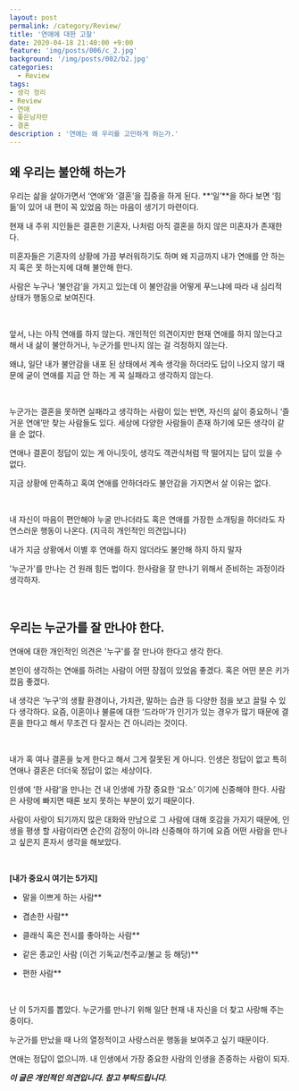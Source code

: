 ```yaml
---
layout: post
permalink: /category/Review/
title: '연애에 대한 고찰'
date: 2020-04-18 21:40:00 +9:00
feature: 'img/posts/006/c_2.jpg'
background: '/img/posts/002/b2.jpg'
categories:
  - Review
tags:
- 생각 정리
- Review
- 연애 
- 좋은남자란
- 결혼
description : '연애는 왜 우리를 고민하게 하는가.'
---
```


## 왜 우리는 불안해 하는가 

우리는 삶을 살아가면서 ‘연애’와 ‘결혼’을 집중을 하게 된다. **‘일’**을 하다 보면 ‘힘듦’이 있어 내 편이 꼭 있었음 하는 마음이 생기기 마련이다.

   현재 내 주위 지인들은 결혼한 기혼자,  나처럼 아직 결혼을 하지 않은 미혼자가 존재한다.<br/>

  미혼자들은 기혼자의 상황에 가끔 부러워하기도 하며 왜 지금까지 내가 연애를 안 하는지 혹은 못   하는지에 대해 불안해 한다.

  사람은 누구나 ‘불안감’을 가지고 있는데 이 불안감을 어떻게 푸느냐에 따라 내 심리적 상태가 행동으로 보여진다.

<br/>

  앞서, 나는 아직 연애를 하지 않는다. 개인적인 의견이지만 현재 연애를 하지 않는다고 해서 내 삶이 불안하거나, 누군가를 만나지 않는 걸 걱정하지 않는다.

  왜냐, 일단 내가 불안감을 내포 된 상태에서 계속 생각을 하더라도 답이 나오지 않기 때문에 굳이 연애를 지금 안 하는 게 꼭 실패라고 생각하지 않는다.

<br/>

   누군가는 결혼을 못하면 실패라고 생각하는 사람이 있는 반면, 자신의 삶이 중요하니 ‘즐거운 연애’만 찾는 사람들도 있다. 세상에 다양한 사람들이 존재 하기에 모든 생각이 같을 순 없다.

   연애나 결혼이 정답이 있는 게 아니듯이, 생각도 객관식처럼 딱 떨어지는 답이 있을 수 없다.

   지금 상황에 만족하고 혹여 연애를 안하더라도 불안감을 가지면서 살 이유는 없다.

<br/>

   내 자신이 마음이 편안해야 누굴 만나더라도 혹은 연애를 가장한 소개팅을 하더라도  자연스러운 행동이 나온다. (지극히 개인적인 의견입니다)

   내가 지금 상황에서 이별 후 연애를 하지 않더라도 불안해 하지 하지 말자

   '누군가'를 만나는 건 원래 힘든 법이다. 한사람을 잘 만나기 위해서 준비하는 과정이라 생각하자.

<br/>

## 우리는 누군가를 잘 만나야 한다. 

연애에 대한 개인적인 의견은 '누구'를 잘 만나야 한다고 생각 한다.

본인이 생각하는 연애를 하려는 사람이 어떤 장점이 있었음 좋겠다. 혹은 어떤 분은 키가 컸음 좋겠다.

내 생각은 ‘누구’의 생활 환경이나, 가치관, 말하는 습관 등 다양한 점을 보고 끌릴 수 있다 생각하다. 요즘, 이혼이나 불륜에 대한 ‘드라마’가 인기가 있는 경우가 많기 때문에 결혼을 한다고 해서 무조건 다 잘사는 건 아니라는 것이다.

<br/>

내가 혹 여나 결혼을 늦게 한다고 해서 그게 잘못된 게 아니다. 인생은 정답이 없고 특히 연애나 결혼은 더더욱 정답이 없는 세상이다.

인생에 ‘한 사람’을 만나는 건 내 인생에 가장 중요한 ‘요소’ 이기에 신중해야 한다. 사람은 사랑에 빠지면 때론 보지 못하는 부분이 있기 때문이다.

사람이 사랑이 되기까지 많은 대화와 만남으로 그 사람에 대해 호감을 가지기 때문에, 인생을 평생 할 사람이라면 순간의 감정이 아니라 신중해야 하기에 요즘 어떤 사람을 만나고 싶은지 혼자서 생각을 해보았다.

<br/>

**[내가 중요시 여기는 5가지]**

- 말을 이쁘게 하는 사람**

- 겸손한 사람**

- 클래식 혹은 전시를 좋아하는 사람**

- 같은 종교인 사람 (이건 기독교/천주교/불교 등 해당)**

- 편한 사람**



<br/>



난 이 5가지를 뽑았다. 누군가를 만나기 위해 일단 현재 내 자신을 더 찾고 사랑해 주는 중이다.

누군가를 만났을 때 나의 열정적이고 사랑스러운 행동을 보여주고 싶기 때문이다.

연애는 정답이 없으니까. 내 인생에서 가장 중요한 사람의 인생을 존중하는 사람이 되자.



 ***이 글은 개인적인 의견입니다. 참고 부탁드립니다***. 

